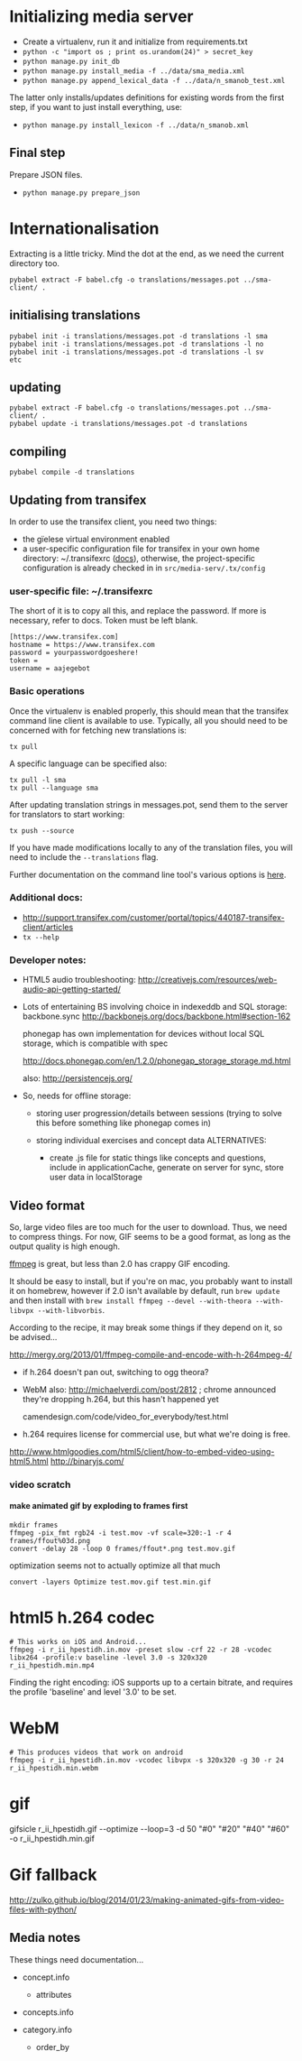 # Initializing media server

 * Create a virtualenv, run it and initialize from requirements.txt
 * `python -c "import os ; print os.urandom(24)" > secret_key`
 * `python manage.py init_db`
 * `python manage.py install_media -f ../data/sma_media.xml`
 * `python manage.py append_lexical_data -f ../data/n_smanob_test.xml`

The latter only installs/updates definitions for existing words from the
first step, if you want to just install everything, use:

 * `python manage.py install_lexicon -f ../data/n_smanob.xml`

## Final step

Prepare JSON files.

 * `python manage.py prepare_json`

# Internationalisation

Extracting is a little tricky. Mind the dot at the end, as we need the
current directory too.

    pybabel extract -F babel.cfg -o translations/messages.pot ../sma-client/ .

## initialising translations

    pybabel init -i translations/messages.pot -d translations -l sma
    pybabel init -i translations/messages.pot -d translations -l no
    pybabel init -i translations/messages.pot -d translations -l sv
    etc

## updating

    pybabel extract -F babel.cfg -o translations/messages.pot ../sma-client/ .
    pybabel update -i translations/messages.pot -d translations

## compiling

    pybabel compile -d translations

## Updating from transifex

In order to use the transifex client, you need two things:

 * the gïelese virtual environment enabled
 * a user-specific configuration file for transifex in your own home
   directory: ~/.transifexrc ([docs](txdoc)), otherwise, the
   project-specific configuration is already checked in in 
   `src/media-serv/.tx/config`

 [txdoc]: http://support.transifex.com/customer/portal/articles/1000855-configuring-the-client

### user-specific file: ~/.transifexrc

The short of it is to copy all this, and replace the password. If more
is necessary, refer to docs. Token must be left blank.

    [https://www.transifex.com]
    hostname = https://www.transifex.com
    password = yourpasswordgoeshere!
    token = 
    username = aajegebot

### Basic operations

Once the virtualenv is enabled properly, this should mean that the
transifex command line client is available to use. Typically, all you
should need to be concerned with for fetching new translations is:

    tx pull

A specific language can be specified also: 

    tx pull -l sma
    tx pull --language sma

After updating translation strings in messages.pot, send them to the
server for translators to start working:

    tx push --source

If you have made modifications locally to any of the translation files,
you will need to include the `--translations` flag.

Further documentation on the command line tool's various options is [here](txopts).

  [txopts]: http://support.transifex.com/customer/portal/articles/960804-overview


### Additional docs: 

 * http://support.transifex.com/customer/portal/topics/440187-transifex-client/articles
 * `tx --help`

### Developer notes:

* HTML5 audio troubleshooting: http://creativejs.com/resources/web-audio-api-getting-started/

 * Lots of entertaining BS involving choice in indexeddb and SQL storage:
   backbone.sync
     http://backbonejs.org/docs/backbone.html#section-162

   phonegap has own implementation for devices without local SQL
   storage, which is compatible with spec

     http://docs.phonegap.com/en/1.2.0/phonegap_storage_storage.md.html

   also: http://persistencejs.org/

 * So, needs for offline storage: 
   - storing user progression/details between sessions (trying to solve
     this before something like phonegap comes in) 

   - storing individual exercises and concept data
     ALTERNATIVES:
     - create .js file for static things like concepts and questions, include
       in applicationCache, generate on server for sync, store user data in 
       localStorage

## Video format

So, large video files are too much for the user to download. Thus, we
need to compress things. For now, GIF seems to be a good format, as long
as the output quality is high enough.

[ffmpeg][ffmpeg_version] is great, but less than 2.0 has crappy GIF encoding.

  [ffmpeg_version]: http://superuser.com/questions/556029/how-do-i-convert-a-video-to-gif-using-ffmpeg-with-reasonable-quality

It should be easy to install, but if you're on mac, you probably want to
install it on homebrew, however if 2.0 isn't available by default, run
`brew update` and then install with `brew install ffmpeg --devel --with-theora --with-libvpx --with-libvorbis`.

According to the recipe, it may break some things if they depend on it,
so be advised...

http://mergy.org/2013/01/ffmpeg-compile-and-encode-with-h-264mpeg-4/

 - if h.264 doesn't pan out, switching to ogg theora?
 - WebM also: http://michaelverdi.com/post/2812 ; chrome announced
   they're dropping h.264, but this hasn't happened yet
    
     camendesign.com/code/video_for_everybody/test.html

 - h.264 requires license for commercial use, but what we're doing is
   free.


http://www.htmlgoodies.com/html5/client/how-to-embed-video-using-html5.html
http://binaryjs.com/

### video scratch

#### make animated gif by exploding to frames first

    mkdir frames
    ffmpeg -pix_fmt rgb24 -i test.mov -vf scale=320:-1 -r 4 frames/ffout%03d.png
    convert -delay 28 -loop 0 frames/ffout*.png test.mov.gif

optimization seems not to actually optimize all that much

    convert -layers Optimize test.mov.gif test.min.gif

# html5 h.264 codec

    # This works on iOS and Android...
    ffmpeg -i r_ii_hpestidh.in.mov -preset slow -crf 22 -r 28 -vcodec libx264 -profile:v baseline -level 3.0 -s 320x320 r_ii_hpestidh.min.mp4

Finding the right encoding: iOS supports up to a certain bitrate,
and requires the profile 'baseline' and level '3.0' to be set.

# WebM

    # This produces videos that work on android
    ffmpeg -i r_ii_hpestidh.in.mov -vcodec libvpx -s 320x320 -g 30 -r 24 r_ii_hpestidh.min.webm

# gif

gifsicle r_ii_hpestidh.gif --optimize --loop=3 -d 50 "#0" "#20" "#40" "#60" -o r_ii_hpestidh.min.gif

# Gif fallback

http://zulko.github.io/blog/2014/01/23/making-animated-gifs-from-video-files-with-python/

## Media notes

These things need documentation...

 * concept.info
   - attributes

 * concepts.info

 * category.info
   - order_by

